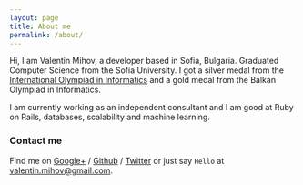 ```yaml
---
layout: page
title: About me
permalink: /about/
---
```


Hi, I am Valentin Mihov, a developer based in Sofia, Bulgaria.
Graduated Computer Science from the Sofia University. I got a silver medal from the [International Olympiad in Informatics](http://www.ioinformatics.org/index.shtml) and a gold medal from the Balkan Olympiad in Informatics.

I am currently working as an independent consultant and I am good at Ruby on Rails, databases, scalability and machine learning.

### Contact me

Find me on [Google+][google] / [Github][github] / [Twitter][twitter] or just say `Hello` at
[valentin.mihov@gmail.com](mailto:valentin.mihov@gmail.com).


[github]: https://github.com/valo
[google]: https://plus.google.com/+ValentinMihov
[twitter]: https://twitter.com/valentinmihov

